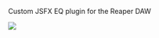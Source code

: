 Custom JSFX EQ plugin for the Reaper DAW

![](https://github.com/tnemec/JSFX_M66_EQ_Pluginn/blob/master/M66_Vintage-EQ.jpg)